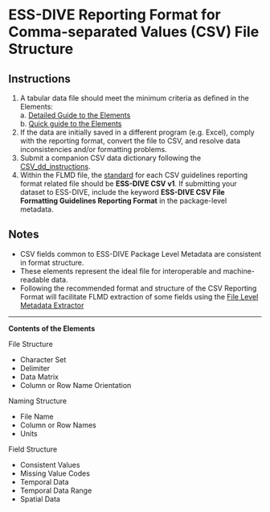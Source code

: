 # ESS-DIVE Reporting Format for Comma-separated Values (CSV) File Structure

## Instructions

1. A tabular data file should meet the minimum criteria as defined in the Elements:  
  a. [Detailed Guide to the Elements](csv_detailed_guide.md)  
  b. [Quick guide to the Elements](csv_quick_guide.md)
2. If the data are initially saved in a different program (e.g. Excel), comply with the reporting format, convert the file to CSV, and resolve data inconsistencies and/or formatting problems.
3. Submit a companion CSV data dictionary following the [CSV_dd_instructions](https://github.com/ess-dive-workspace/essdive-file-level-metadata/tree/main/CSV_dd).
4. Within the FLMD file, the [standard](https://github.com/ess-dive-workspace/essdive-file-level-metadata/blob/main/flmd_quick_guide.md#standard) for each CSV guidelines reporting format related file should be **ESS-DIVE CSV v1**. If submitting your dataset to ESS-DIVE, include the keyword **ESS-DIVE CSV File Formatting Guidelines Reporting Format** in the package-level metadata.

## Notes

- CSV fields common to ESS-DIVE Package Level Metadata are consistent in format structure.  
- These elements represent the ideal file for interoperable and machine-readable data. 
- Following the recommended format and structure of the CSV Reporting Format will facilitate FLMD extraction of some fields using the [File Level Metadata Extractor](https://code.ornl.gov/ngee-arctic/ess-dive-meta)

--- 

**Contents of the Elements** 

File Structure  
* Character Set  
* Delimiter  
* Data Matrix  
* Column or Row Name Orientation

Naming Structure  
* File Name  
* Column or Row Names  
* Units  

Field Structure  
* Consistent Values  
* Missing Value Codes  
* Temporal Data    
* Temporal Data Range    
* Spatial Data  
